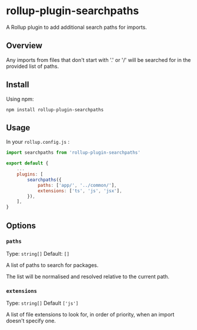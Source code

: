 # rollup-plugin-searchpaths

A Rollup plugin to add additional search paths for imports.

## Overview

Any imports from files that don't start with '.' or '/' will be searched for in
the provided list of paths.

## Install

Using npm:

```console
npm install rollup-plugin-searchpaths
```

## Usage

In your `rollup.config.js` :

```js
import searchpaths from 'rollup-plugin-searchpaths'

export default {
    ...
    plugins: [
        searchpaths({
            paths: ['app/', '../common/'],
            extensions: ['ts', 'js', 'jsx'],
        }),
    ],
}
```

## Options

### `paths`

Type: `string[]`
Default: `[]`

A list of paths to search for packages.

The list will be normalised and resolved relative to the current path.

### `extensions`

Type: `string[]`
Default `['js']`

A list of file extensions to look for, in order of priority, when an import
doesn't specify one.

